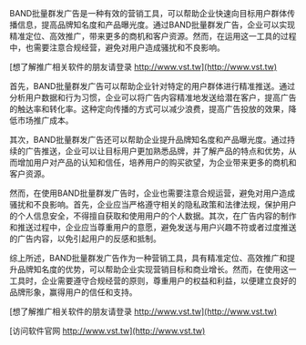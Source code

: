 BAND批量群发广告是一种有效的营销工具，可以帮助企业快速向目标用户群体传播信息，提高品牌知名度和产品曝光度。通过BAND批量群发广告，企业可以实现精准定位、高效推广，带来更多的商机和客户资源。然而，在运用这一工具的过程中，也需要注意合规经营，避免对用户造成骚扰和不良影响。

[想了解推广相关软件的朋友请登录 http://www.vst.tw](http://www.vst.tw)

首先，BAND批量群发广告可以帮助企业针对特定的用户群体进行精准推送。通过分析用户数据和行为习惯，企业可以将广告内容精准地发送给潜在客户，提高广告的触达率和转化率。这种定向传播的方式可以减少浪费，提高广告投放的效果，降低市场推广成本。

其次，BAND批量群发广告还可以帮助企业提升品牌知名度和产品曝光度。通过持续的广告推送，企业可以让目标用户更加熟悉品牌，并了解产品的特点和优势，从而增加用户对产品的认知和信任，培养用户的购买欲望，为企业带来更多的商机和客户资源。

然而，在使用BAND批量群发广告时，企业也需要注意合规运营，避免对用户造成骚扰和不良影响。首先，企业应当严格遵守相关的隐私政策和法律法规，保护用户的个人信息安全，不得擅自获取和使用用户的个人数据。其次，在广告内容的制作和推送过程中，企业应当尊重用户的意愿，避免发送与用户兴趣不符或者过度推送的广告内容，以免引起用户的反感和抵制。

综上所述，BAND批量群发广告作为一种营销工具，具有精准定位、高效推广和提升品牌知名度的优势，可以帮助企业实现营销目标和商业增长。然而，在使用这一工具时，企业需要遵守合规经营的原则，尊重用户的权益和利益，以便建立良好的品牌形象，赢得用户的信任和支持。

[想了解推广相关软件的朋友请登录 http://www.vst.tw](http://www.vst.tw)


[访问软件官网 http://www.vst.tw](http://www.vst.tw)
